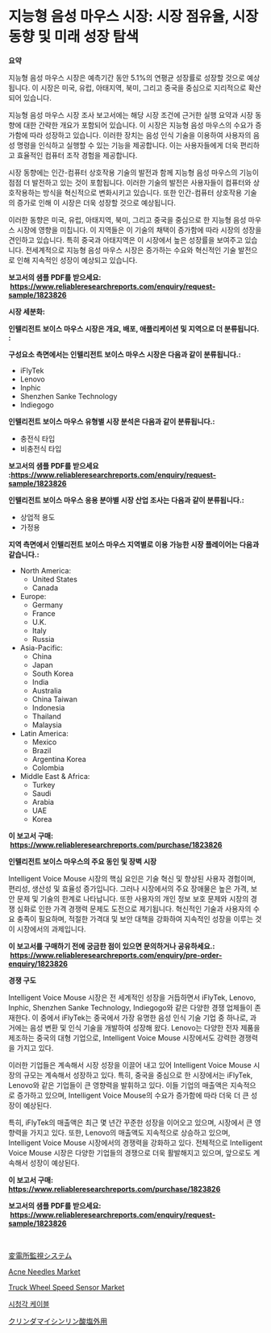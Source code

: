 <p><h1>지능형 음성 마우스 시장: 시장 점유율, 시장 동향 및 미래 성장 탐색</h1></p><p><strong>요약</strong></p>
<p><p>지능형 음성 마우스 시장은 예측기간 동안 5.1%의 연평균 성장률로 성장할 것으로 예상됩니다. 이 시장은 미국, 유럽, 아태지역, 북미, 그리고 중국을 중심으로 지리적으로 확산되어 있습니다.</p><p>지능형 음성 마우스 시장 조사 보고서에는 해당 시장 조건에 근거한 실행 요약과 시장 동향에 대한 간략한 개요가 포함되어 있습니다. 이 시장은 지능형 음성 마우스의 수요가 증가함에 따라 성장하고 있습니다. 이러한 장치는 음성 인식 기술을 이용하여 사용자의 음성 명령을 인식하고 실행할 수 있는 기능을 제공합니다. 이는 사용자들에게 더욱 편리하고 효율적인 컴퓨터 조작 경험을 제공합니다.</p><p>시장 동향에는 인간-컴퓨터 상호작용 기술의 발전과 함께 지능형 음성 마우스의 기능이 점점 더 발전하고 있는 것이 포함됩니다. 이러한 기술의 발전은 사용자들이 컴퓨터와 상호작용하는 방식을 혁신적으로 변화시키고 있습니다. 또한 인간-컴퓨터 상호작용 기술의 증가로 인해 이 시장은 더욱 성장할 것으로 예상됩니다.</p><p>이러한 동향은 미국, 유럽, 아태지역, 북미, 그리고 중국을 중심으로 한 지능형 음성 마우스 시장에 영향을 미칩니다. 이 지역들은 이 기술의 채택이 증가함에 따라 시장의 성장을 견인하고 있습니다. 특히 중국과 아태지역은 이 시장에서 높은 성장률을 보여주고 있습니다. 전세계적으로 지능형 음성 마우스 시장은 증가하는 수요와 혁신적인 기술 발전으로 인해 지속적인 성장이 예상되고 있습니다.</p></p>
<p><strong>보고서의 샘플 PDF를 받으세요: &nbsp;<a href="https://www.reliableresearchreports.com/enquiry/request-sample/1823826">https://www.reliableresearchreports.com/enquiry/request-sample/1823826</a></strong></p>
<p><strong>시장 세분화:</strong></p>
<p><strong> 인텔리전트 보이스 마우스 시장은 개요, 배포, 애플리케이션 및 지역으로 더 분류됩니다. :</strong></p>
<p><strong>구성요소 측면에서는 인텔리전트 보이스 마우스 시장은 다음과 같이 분류됩니다.:</strong></p>
<p><ul><li>iFlyTek</li><li>Lenovo</li><li>Inphic</li><li>Shenzhen Sanke Technology</li><li>Indiegogo</li></ul></p>
<p><strong> 인텔리전트 보이스 마우스 유형별 시장 분석은 다음과 같이 분류됩니다.:</strong></p>
<p><ul><li>충전식 타입</li><li>비충전식 타입</li></ul></p>
<p><strong>보고서의 샘플 PDF를 받으세요 :<a href="https://www.reliableresearchreports.com/enquiry/request-sample/1823826">https://www.reliableresearchreports.com/enquiry/request-sample/1823826</a></strong></p>
<p><strong> 인텔리전트 보이스 마우스 응용 분야별 시장 산업 조사는 다음과 같이 분류됩니다.:</strong></p>
<p><ul><li>상업적 용도</li><li>가정용</li></ul></p>
<p><strong>지역 측면에서 인텔리전트 보이스 마우스 지역별로 이용 가능한 시장 플레이어는 다음과 같습니다.:</strong></p>
<p><ul>
    <li>
        North America:
        <ul>
            <li>United States</li>
            <li>Canada</li>
        </ul>
    </li>
    <li>
        Europe:
        <ul>
            <li>Germany</li>
            <li>France</li>
            <li>U.K.</li>
            <li>Italy</li>
            <li>Russia</li>
        </ul>
    </li>
    <li>
        Asia-Pacific:
        <ul>
            <li>China</li>
            <li>Japan</li>
            <li>South Korea</li>
            <li>India</li>
            <li>Australia</li>
            <li>China Taiwan</li>
            <li>Indonesia</li>
            <li>Thailand</li>
            <li>Malaysia</li>
        </ul>
    </li>
    <li>
        Latin America:
        <ul>
            <li>Mexico</li>
            <li>Brazil</li>
            <li>Argentina Korea</li>
            <li>Colombia</li>
        </ul>
    </li>
    <li>
        Middle East & Africa:
        <ul>
            <li>Turkey</li>
            <li>Saudi</li>
            <li>Arabia</li>
            <li>UAE</li>
            <li>Korea</li>
        </ul>
    </li>
    </ul></p>
<p><strong>이 보고서 구매: &nbsp;<a href="https://www.reliableresearchreports.com/purchase/1823826">https://www.reliableresearchreports.com/purchase/1823826</a></strong></p>
<p><strong>인텔리전트 보이스 마우스의 주요 동인 및 장벽 시장</strong></p>
<p><p>Intelligent Voice Mouse 시장의 핵심 요인은 기술 혁신 및 향상된 사용자 경험이며, 편리성, 생산성 및 효율성 증가입니다. 그러나 시장에서의 주요 장애물은 높은 가격, 보안 문제 및 기술의 한계로 나타납니다. 또한 사용자의 개인 정보 보호 문제와 시장의 경쟁 심화로 인한 가격 경쟁력 문제도 도전으로 제기됩니다. 혁신적인 기술과 사용자의 수요 충족이 필요하며, 적절한 가격대 및 보안 대책을 강화하여 지속적인 성장을 이루는 것이 시장에서의 과제입니다.</p></p>
<p><strong>이 보고서를 구매하기 전에 궁금한 점이 있으면 문의하거나 공유하세요.: &nbsp;<a href="https://www.reliableresearchreports.com/enquiry/pre-order-enquiry/1823826">https://www.reliableresearchreports.com/enquiry/pre-order-enquiry/1823826</a></strong></p>
<p><strong>경쟁 구도</strong></p>
<p><p>Intelligent Voice Mouse 시장은 전 세계적인 성장을 거듭하면서 iFlyTek, Lenovo, Inphic, Shenzhen Sanke Technology, Indiegogo와 같은 다양한 경쟁 업체들이 존재한다. 이 중에서 iFlyTek는 중국에서 가장 유명한 음성 인식 기술 기업 중 하나로, 과거에는 음성 변환 및 인식 기술을 개발하여 성장해 왔다. Lenovo는 다양한 전자 제품을 제조하는 중국의 대형 기업으로, Intelligent Voice Mouse 시장에서도 강력한 경쟁력을 가지고 있다.</p><p>이러한 기업들은 계속해서 시장 성장을 이끌어 내고 있어 Intelligent Voice Mouse 시장의 규모는 계속해서 성장하고 있다. 특히, 중국을 중심으로 한 시장에서는 iFlyTek, Lenovo와 같은 기업들이 큰 영향력을 발휘하고 있다. 이들 기업의 매출액은 지속적으로 증가하고 있으며, Intelligent Voice Mouse의 수요가 증가함에 따라 더욱 더 큰 성장이 예상된다.</p><p>특히, iFlyTek의 매출액은 최근 몇 년간 꾸준한 성장을 이어오고 있으며, 시장에서 큰 영향력을 가지고 있다. 또한, Lenovo의 매출액도 지속적으로 상승하고 있으며, Intelligent Voice Mouse 시장에서의 경쟁력을 강화하고 있다. 전체적으로 Intelligent Voice Mouse 시장은 다양한 기업들의 경쟁으로 더욱 활발해지고 있으며, 앞으로도 계속해서 성장이 예상된다.</p></p>
<p><strong>이 보고서 구매: &nbsp; <a href="https://www.reliableresearchreports.com/purchase/1823826">https://www.reliableresearchreports.com/purchase/1823826</a></strong></p>
<p><strong>보고서의 샘플 PDF를 받으세요: &nbsp;<a href="https://www.reliableresearchreports.com/enquiry/request-sample/1823826">https://www.reliableresearchreports.com/enquiry/request-sample/1823826</a></strong><strong></strong></p>
<p>&nbsp;</p>
<p><p><a href="https://github.com/mreklxf44233/Market-Research-Report-List-1/blob/main/39895675176.md">変電所監視システム</a></p><p><a href="https://github.com/CliffMedina6/Market-Research-Report-List-4/blob/main/acne-needles-market.md">Acne Needles Market</a></p><p><a href="https://skillful-vermicelli-b89.notion.site/Truck-Wheel-Speed-Sensor-Market-Size-Evaluating-its-Market-Trends-Growth-and-Projections-2024-2-7595178b680445f482d9efe5ae909920">Truck Wheel Speed Sensor Market</a></p><p><a href="https://github.com/oajzkywllm460/Market-Research-Report-List-1/blob/main/90888624749.md">시청각 케이블</a></p><p><a href="https://medium.com/@emmittkutch2023/%E3%82%AF%E3%83%AA%E3%83%B3%E3%83%80%E3%83%9E%E3%82%A4%E3%82%B7%E3%83%B3%E3%83%AA%E3%83%B3%E9%85%B8%E5%A1%A9%E5%B1%80%E6%89%80%E5%B8%82%E5%A0%B4%E3%81%AE%E8%A6%8F%E6%A8%A1%E3%81%A8%E5%B8%82%E5%A0%B4%E3%83%88%E3%83%AC%E3%83%B3%E3%83%89-%E5%AE%8C%E5%85%A8%E3%81%AA%E6%A5%AD%E7%95%8C%E6%A6%82%E8%A6%81-2024%E5%B9%B4%E3%81%8B%E3%82%892031%E5%B9%B4%E3%81%BE%E3%81%A7-ecb5312f0693">クリンダマイシンリン酸塩外用</a></p></p>